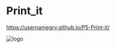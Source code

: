 # Print_it

https://usernamegrv.github.io/P5-Print-it/


![logo](https://github.com/Usernamegrv/Print_it/assets/139330806/a8a47ef4-c91f-48f1-b600-94a4ddbe8046)

